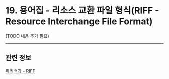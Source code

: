 # 19. 용어집 - 리소스 교환 파일 형식(RIFF - Resource Interchange File Format)

(TODO 내용 추가 필요)

***

## 관련 정보

[위키백과 - RIFF](https://ko.wikipedia.org/wiki/RIFF)